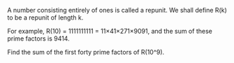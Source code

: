 A number consisting entirely of ones is called a repunit.
We shall define R(k) to be a repunit of length k.

For example, R(10) = 1111111111 = 11×41×271×9091, and the sum of these prime factors is 9414.

Find the sum of the first forty prime factors of R(10^9).

